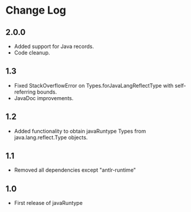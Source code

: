 Change Log
==========

2.0.0
-----

  * Added support for Java records.
  * Code cleanup.


1.3
---

  * Fixed StackOverflowError on Types.forJavaLangReflectType with self-referring bounds.
  * JavaDoc improvements.

1.2
---

  * Added functionality to obtain javaRuntype Types from java.lang.reflect.Type objects.

1.1
---

  * Removed all dependencies except "antlr-runtime"


1.0
---

  * First release of javaRuntype